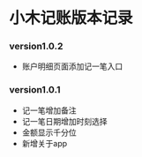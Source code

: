 # 小木记账版本记录

### version1.0.2

- 账户明细页面添加记一笔入口

### version1.0.1

- 记一笔增加备注
- 记一笔日期增加时刻选择
- 金额显示千分位
- 新增关于app